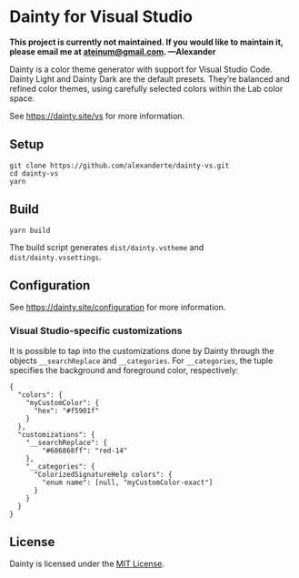 # Dainty for Visual Studio

**This project is currently not maintained. If you would like to maintain it, please email me at ateinum@gmail.com. —Alexander**

Dainty is a color theme generator with support for Visual Studio Code. Dainty Light and Dainty Dark are the default presets. They’re balanced and refined color themes, using carefully selected colors within the Lab color space.

See https://dainty.site/vs for more information.

## Setup

    git clone https://github.com/alexanderte/dainty-vs.git
    cd dainty-vs
    yarn

## Build

    yarn build

The build script generates `dist/dainty.vstheme` and `dist/dainty.vssettings`.

## Configuration

See https://dainty.site/configuration for more information.

### Visual Studio-specific customizations

It is possible to tap into the customizations done by Dainty through the objects `__searchReplace` and `__categories`. For `__categories`, the tuple specifies the background and foreground color, respectively:

    {
      "colors": {
        "myCustomColor": {
          "hex": "#f5901f"
        }
      },
      "customizations": {
        "__searchReplace": {
            "#686868ff": "red-14"
        },
        "__categories": {
          "ColorizedSignatureHelp colors": {
            "enum name": [null, "myCustomColor-exact"]
          }
        }
      }
    }

## License

Dainty is licensed under the [MIT License](https://github.com/alexanderte/dainty-vs/blob/master/license.md).
